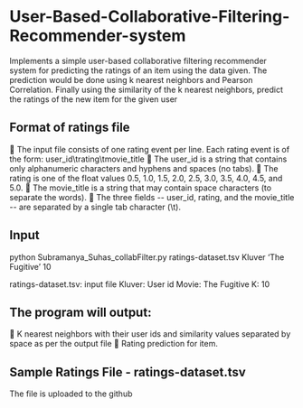 # User-Based-Collaborative-Filtering-Recommender-system
Implements a simple user-based collaborative filtering recommender system for predicting the ratings of an item using the data given. The prediction would be done using k nearest neighbors and Pearson Correlation.  Finally using the similarity of the k nearest neighbors, predict the ratings of the new item for the given user


Format of ratings file
-------------------------
 The input file consists of one rating event per line. Each rating event is of the form:
user_id\trating\tmovie_title
 The user_id is a string that contains only alphanumeric characters and hyphens and spaces (no tabs).
 The rating is one of the float values 0.5, 1.0, 1.5, 2.0, 2.5, 3.0, 3.5, 4.0, 4.5, and 5.0.
 The movie_title is a string that may contain space characters (to separate the words).
 The three fields -- user_id, rating, and the movie_title -- are separated by a single tab character (\t).


Input
------
python Subramanya_Suhas_collabFilter.py ratings-dataset.tsv Kluver ‘The Fugitive’ 10

ratings-dataset.tsv: input file
Kluver: User id
Movie: The Fugitive
K: 10


The program will output:
-------------------------
 K nearest neighbors with their user ids and similarity values separated by space as per the output
file
 Rating prediction for item.



Sample Ratings File - ratings-dataset.tsv
-----------------------------------------
The file is uploaded to the github
